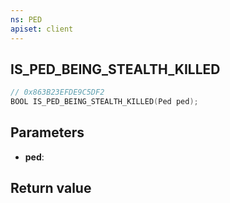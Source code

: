 ```yaml
---
ns: PED
apiset: client
---
```

## IS_PED_BEING_STEALTH_KILLED

```c
// 0x863B23EFDE9C5DF2
BOOL IS_PED_BEING_STEALTH_KILLED(Ped ped);
```


## Parameters
* **ped**:

## Return value

